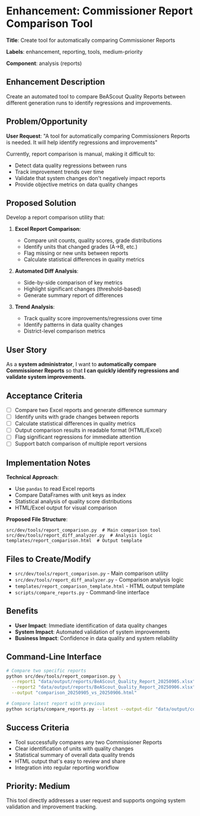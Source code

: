 # Enhancement: Commissioner Report Comparison Tool

**Title**: Create tool for automatically comparing Commissioner Reports

**Labels**: enhancement, reporting, tools, medium-priority

**Component**: analysis (reports)

## Enhancement Description
Create an automated tool to compare BeAScout Quality Reports between different generation runs to identify regressions and improvements.

## Problem/Opportunity
**User Request**: "A tool for automatically comparing Commissioners Reports is needed. It will help identify regressions and improvements"

Currently, report comparison is manual, making it difficult to:
- Detect data quality regressions between runs
- Track improvement trends over time
- Validate that system changes don't negatively impact reports
- Provide objective metrics on data quality changes

## Proposed Solution
Develop a report comparison utility that:

1. **Excel Report Comparison**:
   - Compare unit counts, quality scores, grade distributions
   - Identify units that changed grades (A→B, etc.)
   - Flag missing or new units between reports
   - Calculate statistical differences in quality metrics

2. **Automated Diff Analysis**:
   - Side-by-side comparison of key metrics
   - Highlight significant changes (threshold-based)
   - Generate summary report of differences

3. **Trend Analysis**:
   - Track quality score improvements/regressions over time
   - Identify patterns in data quality changes
   - District-level comparison metrics

## User Story
As a **system administrator**, I want to **automatically compare Commissioner Reports** so that **I can quickly identify regressions and validate system improvements**.

## Acceptance Criteria
- [ ] Compare two Excel reports and generate difference summary
- [ ] Identify units with grade changes between reports
- [ ] Calculate statistical differences in quality metrics
- [ ] Output comparison results in readable format (HTML/Excel)
- [ ] Flag significant regressions for immediate attention
- [ ] Support batch comparison of multiple report versions

## Implementation Notes

**Technical Approach**:
- Use `pandas` to read Excel reports
- Compare DataFrames with unit keys as index
- Statistical analysis of quality score distributions
- HTML/Excel output for visual comparison

**Proposed File Structure**:
```
src/dev/tools/report_comparison.py  # Main comparison tool
src/dev/tools/report_diff_analyzer.py  # Analysis logic
templates/report_comparison.html  # Output template
```

## Files to Create/Modify
- `src/dev/tools/report_comparison.py` - Main comparison utility
- `src/dev/tools/report_diff_analyzer.py` - Comparison analysis logic
- `templates/report_comparison_template.html` - HTML output template
- `scripts/compare_reports.py` - Command-line interface

## Benefits
- **User Impact**: Immediate identification of data quality changes
- **System Impact**: Automated validation of system improvements
- **Business Impact**: Confidence in data quality and system reliability

## Command-Line Interface
```bash
# Compare two specific reports
python src/dev/tools/report_comparison.py \
  --report1 "data/output/reports/BeAScout_Quality_Report_20250905.xlsx" \
  --report2 "data/output/reports/BeAScout_Quality_Report_20250906.xlsx" \
  --output "comparison_20250905_vs_20250906.html"

# Compare latest report with previous
python scripts/compare_reports.py --latest --output-dir "data/output/comparisons/"
```

## Success Criteria
- Tool successfully compares any two Commissioner Reports
- Clear identification of units with quality changes
- Statistical summary of overall data quality trends
- HTML output that's easy to review and share
- Integration into regular reporting workflow

## Priority: Medium
This tool directly addresses a user request and supports ongoing system validation and improvement tracking.